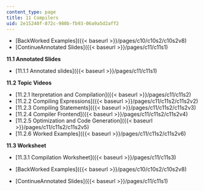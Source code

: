 ```yaml
---
content_type: page
title: 11 Compilers
uid: 2e15240f-872c-980b-fb93-06a9a5d2aff2
---
```


*   [BackWorked Examples]({{< baseurl >}}/pages/c10/c10s2/c10s2v8)
*   [ContinueAnnotated Slides]({{< baseurl >}}/pages/c11/c11s1)

**11.1 Annotated Slides**

*   [11.1.1 Annotated slides]({{< baseurl >}}/pages/c11/c11s1)

**11.2 Topic Videos**

*   [11.2.1 Iterpretation and Compilation]({{< baseurl >}}/pages/c11/c11s2)
*   [11.2.2 Compiling Expressions]({{< baseurl >}}/pages/c11/c11s2/c11s2v2)
*   [11.2.3 Compiling Statements]({{< baseurl >}}/pages/c11/c11s2/c11s2v3)
*   [11.2.4 Compiler Frontend]({{< baseurl >}}/pages/c11/c11s2/c11s2v4)
*   [11.2.5 Optimization and Code Generation]({{< baseurl >}}/pages/c11/c11s2/c11s2v5)
*   [11.2.6 Worked Examples]({{< baseurl >}}/pages/c11/c11s2/c11s2v6)

**11.3 Worksheet**

*   [11.3.1 Compilation Worksheet]({{< baseurl >}}/pages/c11/c11s3)

*   [BackWorked Examples]({{< baseurl >}}/pages/c10/c10s2/c10s2v8)
*   [ContinueAnnotated Slides]({{< baseurl >}}/pages/c11/c11s1)